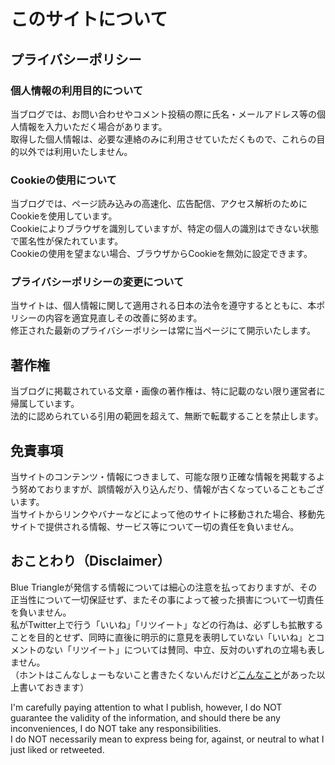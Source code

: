 # このサイトについて
## プライバシーポリシー

### 個人情報の利用目的について
当ブログでは、お問い合わせやコメント投稿の際に氏名・メールアドレス等の個人情報を入力いただく場合があります。  
取得した個人情報は、必要な連絡のみに利用させていただくもので、これらの目的以外では利用いたしません。

### Cookieの使用について
当ブログでは、ページ読み込みの高速化、広告配信、アクセス解析のためにCookieを使用しています。  
Cookieによりブラウザを識別していますが、特定の個人の識別はできない状態で匿名性が保たれています。  
Cookieの使用を望まない場合、ブラウザからCookieを無効に設定できます。

### プライバシーポリシーの変更について
当サイトは、個人情報に関して適用される日本の法令を遵守するとともに、本ポリシーの内容を適宜見直しその改善に努めます。  
修正された最新のプライバシーポリシーは常に当ページにて開示いたします。

## 著作権
当ブログに掲載されている文章・画像の著作権は、特に記載のない限り運営者に帰属しています。  
法的に認められている引用の範囲を超えて、無断で転載することを禁止します。

## 免責事項
当サイトのコンテンツ・情報につきまして、可能な限り正確な情報を掲載するよう努めておりますが、誤情報が入り込んだり、情報が古くなっていることもございます。  
当サイトからリンクやバナーなどによって他のサイトに移動された場合、移動先サイトで提供される情報、サービス等について一切の責任を負いません。

## おことわり（Disclaimer）
Blue Triangleが発信する情報については細心の注意を払っておりますが、その正当性について一切保証せず、またその事によって被った損害について一切責任を負いません。  
私がTwitter上で行う「いいね」「リツイート」などの行為は、必ずしも拡散することを目的とせず、同時に直後に明示的に意見を表明していない「いいね」とコメントのない「リツイート」については賛同、中立、反対のいずれの立場も表しません。  
（ホントはこんなしょーもないこと書きたくないんだけど[こんなこと](https://140over.com/%E7%84%A1%E8%A8%80%E3%81%AErt%E3%83%AA%E3%83%84%E3%82%A4%E3%83%BC%E3%83%88%E3%82%84%E3%80%8E%E3%81%84%E3%81%84%E3%81%AD%E3%80%8F%E3%81%AF%E3%80%8C%E8%B3%9B%E5%90%8C%E3%80%8D%E3%81%A8%E8%A6%8B/)があった以上書いておきます）
 

I'm carefully paying attention to what I publish, however, I do NOT guarantee the validity of the information, and should there be any inconveniences, I do NOT take any responsibilities.  
I do NOT necessarily mean to express being for, against, or neutral to what I just liked or retweeted.
